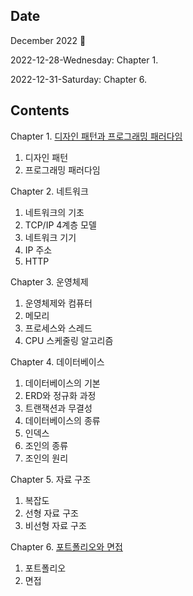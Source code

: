 ## Date

December 2022 :christmas_tree:

2022-12-28-Wednesday: Chapter 1.

2022-12-31-Saturday: Chapter 6.

## Contents

Chapter 1. [디자인 패턴과 프로그래밍 패러다임](https://github.com/inyong37/Study/blob/master/VII.%20Computer%20Science/%EB%A9%B4%EC%A0%91%EC%9D%84%20%EC%9C%84%ED%95%9C%20CS%20%EC%A0%84%EA%B3%B5%EC%A7%80%EC%8B%9D%20%EB%85%B8%ED%8A%B8/C01_Design_Pattern_and_Programming_Paradigm.md)

1. 디자인 패턴
2. 프로그래밍 패러다임

Chapter 2. 네트워크

1. 네트워크의 기초
2. TCP/IP 4계층 모델
3. 네트워크 기기
4. IP 주소
5. HTTP

Chapter 3. 운영체제

1. 운영체제와 컴퓨터
2. 메모리
3. 프로세스와 스레드
4. CPU 스케줄링 알고리즘

Chapter 4. 데이터베이스

1. 데이터베이스의 기본
2. ERD와 정규화 과정
3. 트랜잭션과 무결성
4. 데이터베이스의 종류
5. 인덱스
6. 조인의 종류
7. 조인의 원리

Chapter 5. 자료 구조

1. 복잡도
2. 선형 자료 구조
3. 비선형 자료 구조

Chapter 6. [포트폴리오와 면접](https://github.com/inyong37/Study/blob/master/VII.%20Computer%20Science/%EB%A9%B4%EC%A0%91%EC%9D%84%20%EC%9C%84%ED%95%9C%20CS%20%EC%A0%84%EA%B3%B5%EC%A7%80%EC%8B%9D%20%EB%85%B8%ED%8A%B8/C06_Portfolio_and_Interview.md)

1. 포트폴리오
2. 면접
